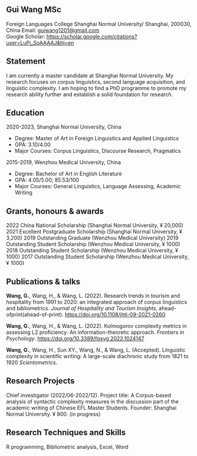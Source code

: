 ## Gui Wang MSc
Foreign Languages College
Shanghai Normal University/
Shanghai, 200030, China
Email: guiwang1201@gmail.com\
Google Scholar: https://scholar.google.com/citations?user=LuPi_SoAAAAJ&hl=en

## Statement
I am currently a master candidate at Shanghai Normal University. My research focuses on corpus linguistics, second language acquisition, and linguistic complexity. I am hoping to find a PhD programme to promote my research ability further and establish a solid foundation for research.

## Education
2020-2023, Shanghai Normal University, China
* Degree: Master of Art in Foreign Linguistics and Applied Linguistics
* GPA: 3.10/4.00
* Major Courses: Corpus Linguistics, Discourse Research, Pragmatics

2015-2019, Wenzhou Medical University, China
* Degree: Bachelor of Art in English Literature
* GPA: 4.05/5.00; 85.53/100
* Major Courses: General Linguistics, Language Assessing, Academic Writing

## Grants, honours & awards
2022 China National Scholarship (Shanghai Normal University, ¥ 20,000)
2021 Excellent Postgraduate Scholarship (Shanghai Normal University, ¥ 3,200)
2019 Outstanding Graduate (Wenzhou Medical University)
2019 Outstanding Student Scholarship (Wenzhou Medical University, ¥ 1000)
2018 Outstanding Student Scholarship (Wenzhou Medical University, ¥ 1000)
2017 Outstanding Student Scholarship (Wenzhou Medical University, ¥ 1000)

## Publications & talks
**Wang, G.**, Wang, H., & Wang, L. (2022). Research trends in tourism and hospitality from 1991 to 2020: an integrated approach of corpus linguistics and
bibliometrics. *Journal of Hospitality and Tourism Insights*, ahead-ofprint(ahead-of-print). https://doi.org/10.1108/jhti-09-2021-0260

**Wang, G.**, Wang, H., & Wang, L. (2022). Kolmogorov complexity metrics in
assessing L2 proficiency: An information-theoretic approach. *Frontiers in
Psychology*. https://doi.org/10.3389/fpsyg.2022.1024147

**Wang, G.**, Wang, H., Sun XY., Wang, N., & Wang, L. (Accepted). Linguistic
complexity in scientific writing: A large-scale diachronic study from 1821 to 1920 *Scientometrics*.

## Research Projects
Chief investigator (2022/06-2022/12). Project title: A Corpus-based analysis of
syntactic complexity measures in the discussion part of the academic writing of
Chinese EFL Master Students. Founder: Shanghai Normal University. ¥ 800.
(in progress)

## Research Techniques and Skills
R programming, Bibliometric analysis, Excel, Word
